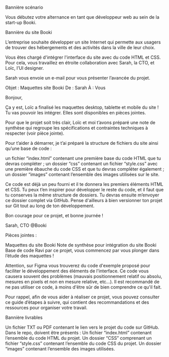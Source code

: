 
Bannière scénario

Vous débutez votre alternance en tant que développeur web au sein de la start-up Booki. 

Bannière du site Booki

L’entreprise souhaite développer un site Internet qui permette aux usagers de trouver des hébergements et des activités dans la ville de leur choix.

Vous êtes chargé d'intégrer l'interface du site avec du code HTML et CSS. Pour cela, vous travaillez en étroite collaboration avec Sarah, la CTO, et Loïc, l’UI designer. 

Sarah vous envoie un e-mail pour vous présenter l’avancée du projet.

 

Objet : Maquettes site Booki
De : Sarah
À : Vous

Bonjour,

Ça y est, Loïc a finalisé les maquettes desktop, tablette et mobile du site ! Tu vas pouvoir les intégrer. Elles sont disponibles en pièces jointes. 

Pour que le projet soit très clair, Loïc et moi t’avons préparé une note de synthèse qui regroupe les spécifications et contraintes techniques à respecter (voir pièce jointe).

Pour t’aider à démarrer, je t’ai préparé la structure de fichiers du site ainsi qu’une base de code : 

un fichier “index.html” contenant une première base du code HTML que tu devras compléter ;
un dossier “css” contenant un fichier “style.css” avec une première ébauche du code CSS et que tu devras compléter également ;
un dossier “images” contenant l’ensemble des images utilisées sur le site.
 

Ce code est déjà un peu fourni et il te donnera les premiers éléments HTML et CSS. Tu peux t’en inspirer pour développer le reste du code, et il faut que tu conserves la même structure de dossiers. Tu devras ensuite m’envoyer ce dossier complet via GitHub. Pense d'ailleurs à bien versionner ton projet sur Git tout au long de ton développement.

Bon courage pour ce projet, et bonne journée !

Sarah, CTO @Booki

Pièces jointes :

Maquettes du site Booki
Note de synthèse pour intégration du site Booki
Base de code
Ravi par ce projet, vous commencez par vous plonger dans l’étude des maquettes ! 

Attention, sur Figma vous trouverez du code d'exemple proposé pour faciliter le développement des éléments de l'interface. Ce code vous causera souvent des problèmes (mauvais positionnement relatif ou absolu, mesures en pixels et non en mesure relative, etc...). Il est recommandé de ne pas utiliser ce code, à moins d'être sûr de bien comprendre ce qu'il fait.

Pour rappel, afin de vous aider à réaliser ce projet, vous pouvez consulter ce guide d’étapes à suivre, qui contient des recommandations et des ressources pour organiser votre travail.

 Bannière livrables

 

Un fichier TXT ou PDF contenant le lien vers le projet du code sur GitHub. Dans le repo, doivent être présents :
Un fichier “index.html” contenant l’ensemble du code HTML du projet.
Un dossier “CSS” comprenant un fichier “style.css” contenant l’ensemble du code CSS du projet.
Un dossier “images” contenant l’ensemble des images utilisées.
